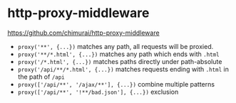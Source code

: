 # http-proxy-middleware
https://github.com/chimurai/http-proxy-middleware

- `proxy('**', {...})` matches any path, all requests will be proxied.
- `proxy('**/*.html', {...})` matches any path which ends with `.html`
- `proxy('/*.html', {...})` matches paths directly under path-absolute
- `proxy('/api/**/*.html', {...})` matches requests ending with `.html` in the path of `/api`
- `proxy(['/api/**', '/ajax/**'], {...})` combine multiple patterns
- `proxy(['/api/**', '!**/bad.json'], {...})` exclusion
